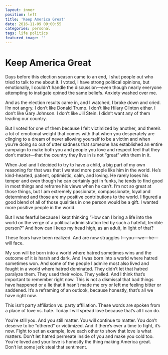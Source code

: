 ```yaml
---
layout: inner
position: left
title: 'Keep America Great'
date: 2016-11-09 09:00:55
categories: personal
tags: life politics
featured_image: ''
---
```


# Keep America Great

Days before this election season came to an end, I shut people out who tried to talk to me about it. I voted, I have strong political opinions, but emotionally, I couldn’t handle the discussion—even though nearly everyone attempting to instigate opined the same beliefs. Anxiety washed over me.

And as the election results came in, and I watched, I broke down and cried. I’m not angry. I don’t like Donald Trump. I don’t like Hilary Clinton either. I don’t like Gary Johnson. I don’t like Jill Stein. I didn’t want any of them leading our country.

But I voted for one of them because I felt victimized by another,  and there’s a lot of emotional weight that comes with that when you desperately are clinging to a dream of never allowing yourself to be a victim and when you’re doing so out of utter sadness that someone has established an entire campaign to make both you and people you love and respect feel that they don’t matter—that the country they live in is not “great” with them in it.

When Joel and I decided to try to have a child, a big part of my own reasoning for that was that I wanted more people like him in the world. He’s kind-hearted, patient, optimistic, calm, and loving. He rarely loses his temper and even though he can certainly get in funks, he tends to find good in most things and reframe his views when he can’t. I’m not so great at those things, but I am extremely passionate, compassionate, loyal and determined and those are my positive contributions to the world. I figured a good blend of all of those qualities in one person would be a gift. I wanted more positive people in the world.

But I was fearful because I kept thinking “How can I bring a life into the world on the verge of a political administration led by such a hateful, terrible person?” And how can I keep my head high, as an adult, in light of that?

These fears have been realized. And are now struggles I—you—we—he—will face.

My son will be born into a world where hatred sometimes wins and the outcome of it is harsh and dark. And I was born into a world where hatred sometimes won. And some of the people I admire most also lived and fought in a world where hatred dominated. They didn’t let that hatred paralyze them. They used their voice. They yelled. And I think that’s important to remember right now. This is not a dismissal that bad things have happened or a lie that it hasn’t made me cry or left me feeling bitter or saddened. It’s a reframing of an outlook, because honestly, that’s all we have right now.

This isn’t party affiliation vs. party affiliation. These words are spoken from a place of love vs. hate. Today I will spread love because that’s all I can do.

You’re still you. And you still matter. You will continue to matter. You don’t deserve to be “othered” or victimized. And if there’s ever a time to fight, it’s now. Fight to set an example, love each other to show that love is what matters. Don’t let hatred permeate inside of you and make you cold too. You’re loved and your love is honestly the thing making America great. Don’t let some jerk steal that sentiment.
